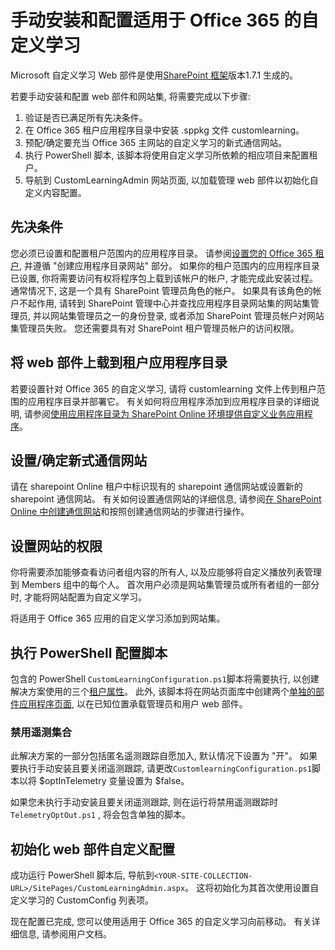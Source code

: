 # <a name="manually-installing-and-configuring-custom-learning-for-office-365"></a>手动安装和配置适用于 Office 365 的自定义学习

Microsoft 自定义学习 Web 部件是使用[SharePoint 框架](https://docs.microsoft.com/en-us/sharepoint/dev/spfx/sharepoint-framework-overview)版本1.7.1 生成的。

若要手动安装和配置 web 部件和网站集, 将需要完成以下步骤:

1. 验证是否已满足所有先决条件。
1. 在 Office 365 租户应用程序目录中安装 .sppkg 文件 customlearning。
1. 预配/确定要充当 Office 365 主网站的自定义学习的新式通信网站。
1. 执行 PowerShell 脚本, 该脚本将使用自定义学习所依赖的相应项目来配置租户。
1. 导航到 CustomLearningAdmin 网站页面, 以加载管理 web 部件以初始化自定义内容配置。

## <a name="prerequisites"></a>先决条件

您必须已设置和配置租户范围内的应用程序目录。 请参阅[设置您的 Office 365 租户](https://docs.microsoft.com/en-us/sharepoint/dev/spfx/set-up-your-developer-tenant#create-app-catalog-site), 并遵循 "创建应用程序目录网站" 部分。 如果你的租户范围内的应用程序目录已设置, 你将需要访问有权将程序包上载到该帐户的帐户, 才能完成此安装过程。 通常情况下, 这是一个具有 SharePoint 管理员角色的帐户。 如果具有该角色的帐户不起作用, 请转到 SharePoint 管理中心并查找应用程序目录网站集的网站集管理员, 并以网站集管理员之一的身份登录, 或者添加 SharePoint 管理员帐户对网站集管理员失败。 您还需要具有对 SharePoint 租户管理员帐户的访问权限。

## <a name="upload-the-web-part-to-the-tenant-app-catalog"></a>将 web 部件上载到租户应用程序目录

若要设置针对 Office 365 的自定义学习, 请将 customlearning 文件上传到租户范围的应用程序目录并部署它。 有关如何将应用程序添加到应用程序目录的详细说明, 请参阅[使用应用程序目录为 SharePoint Online 环境提供自定义业务应用程序](https://docs.microsoft.com/en-us/sharepoint/use-app-catalog)。

## <a name="provisionidentify-modern-communication-site"></a>设置/确定新式通信网站

请在 sharepoint Online 租户中标识现有的 sharepoint 通信网站或设置新的 sharepoint 通信网站。 有关如何设置通信网站的详细信息, 请参阅[在 SharePoint Online 中创建通信网站](https://support.office.com/en-us/article/create-a-communication-site-in-sharepoint-online-7fb44b20-a72f-4d2c-9173-fc8f59ba50eb)和按照创建通信网站的步骤进行操作。

## <a name="set-permissions-for-the-site"></a>设置网站的权限

你将需要添加能够查看访问者组内容的所有人, 以及应能够将自定义播放列表管理到 Members 组中的每个人。 首次用户必须是网站集管理员或所有者组的一部分时, 才能将网站配置为自定义学习。

将适用于 Office 365 应用的自定义学习添加到网站集。

## <a name="execute-powershell-configuration-script"></a>执行 PowerShell 配置脚本

包含的 PowerShell `CustomLearningConfiguration.ps1`脚本将需要执行, 以创建解决方案使用的三个[租户属性](https://docs.microsoft.com/en-us/sharepoint/dev/spfx/tenant-properties)。 此外, 该脚本将在网站页面库中创建两个[单独的部件应用程序页面](https://docs.microsoft.com/en-us/sharepoint/dev/spfx/web-parts/single-part-app-pages), 以在已知位置承载管理员和用户 web 部件。

### <a name="disabling-telemetry-collection"></a>禁用遥测集合

此解决方案的一部分包括匿名遥测跟踪自愿加入, 默认情况下设置为 "开"。 如果要执行手动安装且要关闭遥测跟踪, 请更改`CustomlearningConfiguration.ps1`脚本以将 $optInTelemetry 变量设置为 $false。

如果您未执行手动安装且要关闭遥测跟踪, 则在运行将禁用遥测跟踪时`TelemetryOptOut.ps1` , 将会包含单独的脚本。

## <a name="initialize-web-part-custom-configuration"></a>初始化 web 部件自定义配置

成功运行 PowerShell 脚本后, 导航到`<YOUR-SITE-COLLECTION-URL>/SitePages/CustomLearningAdmin.aspx`。 这将初始化为其首次使用设置自定义学习的 CustomConfig 列表项。

现在配置已完成, 您可以使用适用于 Office 365 的自定义学习向前移动。 有关详细信息, 请参阅用户文档。